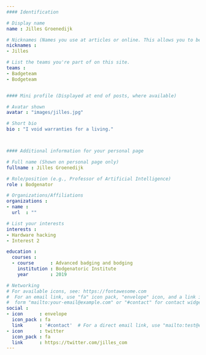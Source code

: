 ```yaml
---
#### Identification

# Display name
name : Jilles Groenedijk

# Nicknames (Names you use at articles or online. This allows you to be linked at articles.)
nicknames :
- Jilles

# List the teams you're part of on this site.
teams :
- Badgeteam
- Bodgeteam


#### Mini profile (Displayed at end of posts, where available)

# Avatar shown
avatar : "images/jilles.jpg"

# Short bio
bio : "I void warranties for a living."



#### Additional information for your personal page

# Full name (Shown on personal page only)
fullname : Jilles Groenedijk

# Role/position (e.g., Professor of Artificial Intelligence)
role : Bodgenator

# Organizations/Affiliations
organizations :
- name :
  url  : ""

# List your interests
interests :
- Hardware hacking
- Interest 2

education :
  courses :
  - course      : Advanced badging and bodging
    institution : Bodgenatoric Institute
    year        : 2019

# Networking
# For available icons, see: https://fontawesome.com
#  For an email link, use "fa" icon pack, "envelope" icon, and a link in the
#  form "mailto:your-email@example.com" or "#contact" for contact widget.
social :
- icon      : envelope
  icon_pack : fa
  link      : '#contact'  # For a direct email link, use "mailto:test@example.org".
- icon      : twitter
  icon_pack : fa
  link      : https://twitter.com/jilles_com
---
```

